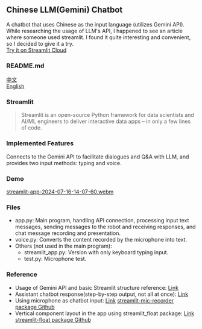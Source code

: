 ## Chinese LLM(Gemini) Chatbot
A chatbot that uses Chinese as the input language (utilizes Gemini API).  
While researching the usage of LLM's API, I happened to see an article where someone used streamlit.
I found it quite interesting and convenient, so I decided to give it a try.  
[Try it on Streamlit Cloud](https://appgeminizh-tim.streamlit.app/ "link")

### README.md
[中文](/README.md "link")<br>
[English](/README.en.md "link")<br>

### Streamlit
> Streamlit is an open-source Python framework for data scientists and AI/ML engineers to deliver interactive data apps – in only a few lines of code.<br>  

### Implemented Features
Connects to the Gemini API to facilitate dialogues and Q&A with LLM, and provides two input methods: typing and voice.

### Demo
[streamlit-app-2024-07-16-14-07-60.webm](https://github.com/user-attachments/assets/6ee95a04-3cfb-480d-8626-4f544a81404b)


### Files
* app.py: Main program, handling API connection, processing input text messages,
          sending messages to the robot and receiving responses, and chat message recording and presentation.
* voice.py: Converts the content recorded by the microphone into text.
* Others (not used in the main program):
  * streamlit_app.py: Version with only keyboard typing input.
  * test.py: Microphone test.

### Reference
* Usage of Gemini API and basic Streamlit structure reference: [Link](https://medium.com/@speaktoharisudhan/building-a-gemini-powered-chatbot-in-streamlit-e241ed5958c4 "link")
* Assistant chatbot response(step-by-step output, not all at once): [Link](https://medium.com/@manojpn/building-an-interactive-ai-chat-application-with-streamlit-and-googles-gemini-pro-c7acee4f7ad4 "link")
* Using microphone as chatbot input: [Link](https://lightning.ai/aziz/studios/speech-chatbot-speak-to-llms "link") [streamlit-mic-recorder package Github](https://github.com/B4PT0R/streamlit-mic-recorder "link")
* Vertical component layout in the app using streamlit_float package: [Link](https://github.com/streamlit/streamlit/issues/7166 "link") [streamlit-float package Github](https://github.com/bouzidanas/streamlit-float "link")
